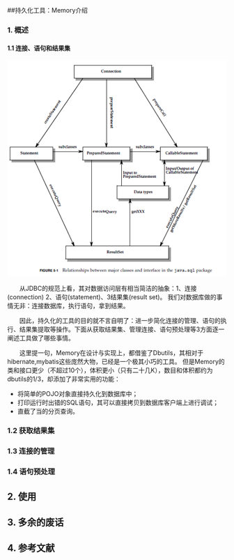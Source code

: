##持久化工具：Memory介绍

###	1. 概述
#### 1.1 连接、语句和结果集
![](https://github.com/bitprince/memory/blob/master/docs/jdbc.png)

　　从JDBC的规范上看，其对数据访问层有相当简洁的抽象：1、连接(connection) 2、语句(statement)、3结果集(result set)。 我们对数据库做的事情无非：连接数据库，执行语句，拿到结果。
  
　　因此，持久化的工具的目的就不言自明了：进一步简化连接的管理、语句的执行、结果集提取等操作。下面从获取结果集、管理连接、语句预处理等3方面逐一阐述工具做了哪些事情。

　　这里提一句，Memory在设计与实现上，都借鉴了Dbutils，其相对于hibernate,mybatis这些庞然大物，已经是一个极其小巧的工具。
但是Memory的类和接口更少（不超过10个），体积更小（只有二十几K），数目和体积都约为dbutils的1/3，却添加了非常实用的功能：
  - 将简单的POJO对象直接持久化到数据库中；
  - 打印运行时出错的SQL语句，其可以直接拷贝到数据库客户端上进行调试；
  - 直截了当的分页查询。



### 1.2 获取结果集
### 1.3 连接的管理
### 1.4 语句预处理
  
##	2.	使用 

##	3.	多余的废话

##	4. 参考文献



